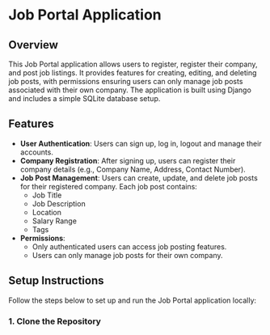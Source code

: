 # Job Portal Application

## Overview

This Job Portal application allows users to register, register their company, and post job listings. It provides features for creating, editing, and deleting job posts, with permissions ensuring users can only manage job posts associated with their own company. The application is built using Django and includes a simple SQLite database setup.

## Features

- **User Authentication**: Users can sign up, log in, logout and manage their accounts.
- **Company Registration**: After signing up, users can register their company details (e.g., Company Name, Address, Contact Number).
- **Job Post Management**: Users can create, update, and delete job posts for their registered company. Each job post contains:
  - Job Title
  - Job Description
  - Location
  - Salary Range
  - Tags
- **Permissions**: 
  - Only authenticated users can access job posting features.
  - Users can only manage job posts for their own company.

## Setup Instructions

Follow the steps below to set up and run the Job Portal application locally:

### 1. Clone the Repository


